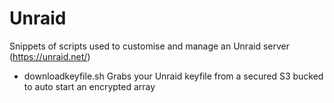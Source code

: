 # Unraid

Snippets of scripts used to customise and manage an Unraid server (https://unraid.net/)

- downloadkeyfile.sh
  Grabs your Unraid keyfile from a secured S3 bucked to auto start an encrypted array

